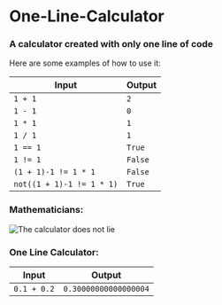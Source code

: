 # One-Line-Calculator

### A calculator created with only one line of code

Here are some examples of how to use it:

| Input | Output |
| --- | --- |
| `1 + 1` | `2` |
| `1 - 1` | `0` |
| `1 * 1` | `1` |
| `1 / 1` | `1` |
| `1 == 1` | `True` |
| `1 != 1` | `False` |
| `(1 + 1)-1 != 1 * 1` | `False` |
| `not((1 + 1)-1 != 1 * 1)` | `True` |

### Mathematicians:

![The calculator does not lie](https://c.tenor.com/rqifYa0K0wEAAAAC/math.gif)

### One Line Calculator:

| Input | Output |
| --- | --- |
| `0.1 + 0.2` | `0.30000000000000004` |
